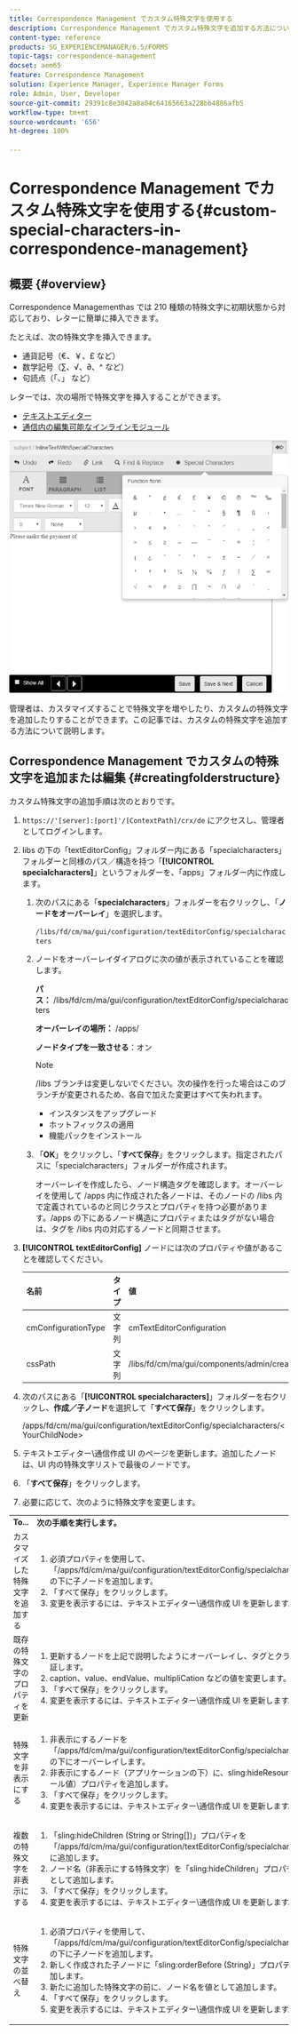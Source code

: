 ```yaml
---
title: Correspondence Management でカスタム特殊文字を使用する
description: Correspondence Management でカスタム特殊文字を追加する方法について説明します。
content-type: reference
products: SG_EXPERIENCEMANAGER/6.5/FORMS
topic-tags: correspondence-management
docset: aem65
feature: Correspondence Management
solution: Experience Manager, Experience Manager Forms
role: Admin, User, Developer
source-git-commit: 29391c8e3042a8a04c64165663a228bb4886afb5
workflow-type: tm+mt
source-wordcount: '656'
ht-degree: 100%

---
```


# Correspondence Management でカスタム特殊文字を使用する{#custom-special-characters-in-correspondence-management}

## 概要 {#overview}

Correspondence Managementhas では 210 種類の特殊文字に初期状態から対応しており、レターに簡単に挿入できます。

たとえば、次の特殊文字を挿入できます。

* 通貨記号（€、￥、£ など）
* 数学記号（∑、√、∂、^ など）
* 句読点（「、」 など）

レターでは、次の場所で特殊文字を挿入することができます。

* [テキストエディター](/help/forms/using/document-fragments.md#createtext)
* [通信内の編集可能なインラインモジュール](../../forms/using/create-correspondence.md#managecontent)

![specialcharactersinlinemodule](assets/specialcharactersinlinemodule.png)

管理者は、カスタマイズすることで特殊文字を増やしたり、カスタムの特殊文字を追加したりすることができます。この記事では、カスタムの特殊文字を追加する方法について説明します。

## Correspondence Management でカスタムの特殊文字を追加または編集 {#creatingfolderstructure}

カスタム特殊文字の追加手順は次のとおりです。

1. `https://'[server]:[port]'/[ContextPath]/crx/de` にアクセスし、管理者としてログインします。
1. libs の下の「textEditorConfig」フォルダー内にある「specialcharacters」フォルダーと同様のパス／構造を持つ「**[!UICONTROL specialcharacters]**」というフォルダーを、「apps」フォルダー内に作成します。

   1. 次のパスにある「**specialcharacters**」フォルダーを右クリックし、「**ノードをオーバーレイ**」を選択します。

      `/libs/fd/cm/ma/gui/configuration/textEditorConfig/specialcharacters`

   1. ノードをオーバーレイダイアログに次の値が表示されていることを確認します。

      **パス：** /libs/fd/cm/ma/gui/configuration/textEditorConfig/specialcharacters

      **オーバーレイの場所：** /apps/

      **ノードタイプを一致させる**：オン

      >[!NOTE]
      >
      >/libs ブランチは変更しないでください。次の操作を行った場合はこのブランチが変更されるため、各自で加えた変更はすべて失われます。
      >
      >
      >
      >    * インスタンスをアップグレード
      >    * ホットフィックスの適用
      >    * 機能パックをインストール
      >
      >

   1. 「**OK**」をクリックし、「**すべて保存**」をクリックします。指定されたパスに「specialcharacters」フォルダーが作成されます。

      オーバーレイを作成したら、ノード構造タグを確認します。オーバーレイを使用して /apps 内に作成された各ノードは、そのノードの /libs 内で定義されているのと同じクラスとプロパティを持つ必要があります。/apps の下にあるノード構造にプロパティまたはタグがない場合は、タグを /libs 内の対応するノードと同期させます。

1. **[!UICONTROL textEditorConfig]** ノードには次のプロパティや値があることを確認してください。

   | 名前 | タイプ | 値 |
   |---|---|---|
   | cmConfigurationType | 文字列 | cmTextEditorConfiguration |
   | cssPath | 文字列 | /libs/fd/cm/ma/gui/components/admin/createasset/textcontrol/clientlibs/textcontrol |

1. 次のパスにある「**[!UICONTROL specialcharacters]**」フォルダーを右クリックし、**作成／子ノード**&#x200B;を選択して「**すべて保存**」をクリックします。

   /apps/fd/cm/ma/gui/configuration/textEditorConfig/specialcharacters/&lt;YourChildNode>

1. テキストエディター\通信作成 UI のページを更新します。追加したノードは、UI 内の特殊文字リストで最後のノードです。
1. 「**すべて保存**」をクリックします。
1. 必要に応じて、次のように特殊文字を変更します。

<table>
 <tbody>
  <tr>
   <td><strong>To...</strong></td>
   <td><strong>次の手順を実行します。</strong></td>
  </tr>
  <tr>
   <td>カスタマイズした特殊文字を追加する</td>
   <td>
    <ol>
     <li>必須プロパティを使用して、「/apps/fd/cm/ma/gui/configuration/textEditorConfig/specialcharacters」の下に子ノードを追加します。</li>
     <li>「すべて保存」をクリックします。</li>
     <li>変更を表示するには、テキストエディター\通信作成 UI を更新します。</li>
    </ol> </td>
  </tr>
  <tr>
   <td>既存の特殊文字のプロパティを更新</td>
   <td>
    <ol>
     <li>更新するノードを上記で説明したようにオーバーレイし、タグとクラスを検証します。</li>
     <li>caption、value、endValue、multipliCation などの値を変更します。 </li>
     <li>「すべて保存」をクリックします。 </li>
     <li>変更を表示するには、テキストエディター\通信作成 UI を更新します。</li>
    </ol> </td>
  </tr>
  <tr>
   <td>特殊文字を非表示にする</td>
   <td>
    <ol>
     <li>非表示にするノードを「/apps/fd/cm/ma/gui/configuration/textEditorConfig/specialcharacters」の下にオーバーレイします。</li>
     <li>非表示にするノード（アプリケーションの下）に、sling:hideResource （ブール値）プロパティを追加します。 </li>
     <li>「すべて保存」をクリックします。 </li>
     <li>変更を表示するには、テキストエディター\通信作成 UI を更新します。<br /> </li>
    </ol> </td>
  </tr>
  <tr>
   <td>複数の特殊文字を非表示にする</td>
   <td>
    <ol>
     <li>「sling:hideChildren (String or String[])」プロパティを「/apps/fd/cm/ma/gui/configuration/textEditorConfig/specialcharacters」に追加します。 </li>
     <li>ノード名（非表示にする特殊文字）を「sling:hideChildren」プロパティの値として追加します。 </li>
     <li>「すべて保存」をクリックします。 </li>
     <li>変更を表示するには、テキストエディター\通信作成 UI を更新します。<br /> </li>
    </ol> </td>
  </tr>
  <tr>
   <td>特殊文字の並べ替え</td>
   <td>
    <ol>
     <li>必須プロパティを使用して、「/apps/fd/cm/ma/gui/configuration/textEditorConfig/specialcharacters」の下に子ノードを追加します。 </li>
     <li>新しく作成された子ノードに「sling:orderBefore (String)」プロパティを追加します。 </li>
     <li>新たに追加した特殊文字の前に、ノード名を値として追加します。 </li>
     <li>「すべて保存」をクリックします。 </li>
     <li>変更を表示するには、テキストエディター\通信作成 UI を更新します。<br /> </li>
    </ol> </td>
  </tr>
 </tbody>
</table>
